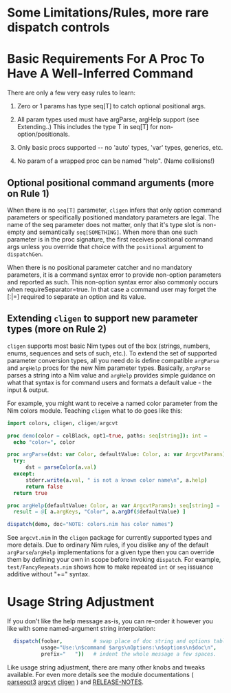 Some Limitations/Rules, more rare dispatch controls
===================================================

Basic Requirements For A Proc To Have A Well-Inferred Command
=============================================================
There are only a few very easy rules to learn:

 1. Zero or 1 params has type seq[T] to catch optional positional args.
   
 2. All param types used must have argParse, argHelp support (see Extending..)
    This includes the type T in seq[T] for non-option/positionals.

 3. Only basic procs supported -- no 'auto' types, 'var' types, generics, etc.
   
 4. No param of a wrapped proc can be named "help".  (Name collisions!)

Optional positional command arguments (more on Rule 1)
------------------------------------------------------
When there is no `seq[T]` parameter, `cligen` infers that only option command
parameters or specifically positioned mandatory parameters are legal.
The name of the seq parameter does not matter, only that it's type slot is
non-empty and semantically `seq[SOMETHING]`.  When more than one such parameter
is in the proc signature, the first receives positional command args unless
you override that choice with the ``positional`` argument to ``dispatchGen``.

When there is no positional parameter catcher and no mandatory parameters, it
is a command syntax error to provide non-option parameters and reported as such.
This non-option syntax error also commonly occurs when requireSeparator=true.
In that case a command user may forget the [:|=] required to separate an option
and its value.

Extending `cligen` to support new parameter types (more on Rule 2)
------------------------------------------------------------------
`cligen` supports most basic Nim types out of the box (strings, numbers, enums,
sequences and sets of such, etc.).  To extend the set of supported parameter
conversion types, all you need do is define compatible `argParse` and `argHelp`
procs for the new Nim parameter types.  Basically, `argParse` parses a string
into a Nim value and `argHelp` provides simple guidance on what that syntax is
for command users and formats a default value - the input & output.

For example, you might want to receive a named color parameter from the Nim
colors module.  Teaching `cligen` what to do goes like this:
```nim
import colors, cligen, cligen/argcvt

proc demo(color = colBlack, opt1=true, paths: seq[string]): int =
  echo "color=", color

proc argParse(dst: var Color, defaultValue: Color, a: var ArgcvtParams): bool =
  try:
      dst = parseColor(a.val)
  except:
      stderr.write(a.val, " is not a known color name\n", a.help)
      return false
  return true

proc argHelp(defaultValue: Color, a: var ArgcvtParams): seq[string] =
  result = @[ a.argKeys, "Color", a.argDf($defaultValue) ]

dispatch(demo, doc="NOTE: colors.nim has color names")
```
See `argcvt.nim` in the `cligen` package for currently supported types and
more details.  Due to ordinary Nim rules, if you dislike any of the default
`argParse`/`argHelp` implementations for a given type then you can override
them by defining your own in scope before invoking `dispatch`.  For example,
`test/FancyRepeats.nim` shows how to make repeated `int` or `seq` issuance
additive without "+=" syntax.

Usage String Adjustment
=======================
If you don't like the help message as-is, you can re-order it however you like
with some named-argument string interpolation:
```nim
  dispatch(foobar,          # swap place of doc string and options table
           usage="Use:\n$command $args\nOptions:\n$options\n$doc\n",
           prefix="   "))   # indent the whole message a few spaces.
```

Like usage string adjustment, there are many other knobs and tweaks available.
For even more details see the module documentations (
 [parseopt3](http://htmlpreview.github.io/?https://github.com/c-blake/cligen/blob/master/parseopt3.html)
 [argcvt](http://htmlpreview.github.io/?https://github.com/c-blake/cligen/blob/master/argcvt.html)
 [cligen](http://htmlpreview.github.io/?https://github.com/c-blake/cligen/blob/master/cligen.html) )
 and [RELEASE-NOTES](https://github.com/c-blake/cligen/tree/master/RELEASE-NOTES.md).

